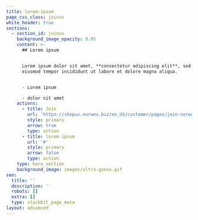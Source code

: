 ```yaml
---
title: lorem-ipsum
page_css_class: joinus
white_header: true
sections:
  - section_id: joinus
    background_image_opacity: 0.95
    content: >-
      ## Lorem ipsum


      Lorem ipsum dolor sit amet, **consectetur adipiscing elit**, sed do
      eiusmod tempor incididunt ut labore et dolore magna aliqua.


      - Lorem ipsum

      - dolor sit amet
    actions:
      - title: Join
        url: 'https://shopus.norwex.biz/en_US/customer/pages/join-norwex'
        style: primary
        arrow: true
        type: action
      - title: lorem-ipsum
        url: '#'
        style: primary
        arrow: false
        type: action
    type: hero_section
    background_image: images/ultra-goose.gif
seo:
  title: ''
  description: ''
  robots: []
  extra: []
  type: stackbit_page_meta
layout: advanced
---
```

